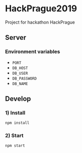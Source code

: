 # HackPrague2019
Project for hackathon HackPrague 

## Server
### Environment variables
- `PORT`
- `DB_HOST`
- `DB_USER`
- `DB_PASSWORD`
- `DB_NAME`


## Develop


### 1) Install

```bash
npm install
```

### 2) Start

```bash
npm start
```
